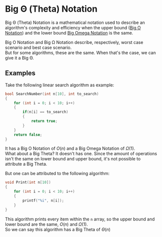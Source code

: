 # Big Θ (Theta) Notation
Big Θ (Theta) Notation is a mathematical notation used to describe an algorithm's complexity and efficiency when the upper bound ([Big O Notation](./CS50x_Big-O-Notation.md)) and the lower bound [Big Omega Notation](./CS50x_Big-Omega-Notation.md) is the same.

Big O Notation and Big Ω Notation describe, respectively, worst case scenario and best case scenario.  
But for some algorithms, these are the same. When that's the case, we can give it a Big Θ. 

## Examples
Take the following linear search algorithm as example:
```c
bool SearchNumber(int n[10], int to_search)
{
    for (int i = 0; i < 10; i++)
    {
        if(n[i] == to_search)
        {
            return true;
        } 
    }
    return false;
}
```
It has a Big O Notation of $O(n)$ and a Big Omega Notation of $Ω(1)$.  
What about a Big Theta? It doesn't has one. Since the amount of operations isn't the same on lower bound and upper bound, it's not possible to attribute a Big Theta.

But one can be attributed to the following algorithm:

```c
void Print(int n[10])
{
    for (int i = 0; i < 10; i++)
    {
        printf("%i", n[i]);
    }
}
```
This algorithm prints every item within the `n` array, so the upper bound and lower bound are the same, $O(n)$ and $Ω(1)$.  
So we can say this algorithm has a Big Theta of $Θ(n)$
